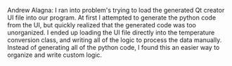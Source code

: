 Andrew Alagna:
I ran into problem's trying to load the generated Qt creator UI file into our program. At first I attempted to generate the python code from the UI, but quickly realized that the generated code was too unorganized. I ended up loading the UI file directly into the temperature conversion class, and writing all of the logic to process the data manually. Instead of generating all of the python code, I found this an easier way to organize and write custom logic.
